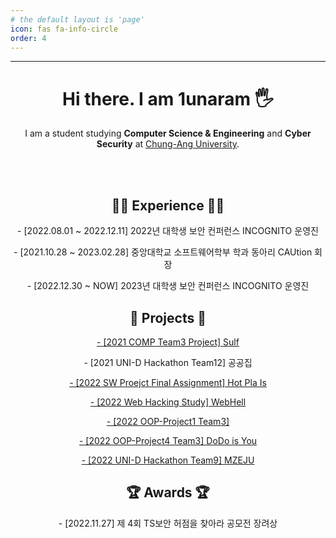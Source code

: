 ```yaml
---
# the default layout is 'page'
icon: fas fa-info-circle
order: 4
---
```


---
<div align="center">

<h1>Hi there. I am 1unaram 🖐</h1>
<p>I am a student studying <b>Computer Science & Engineering</b> and <b>Cyber Security</b> at <a href="https://www.cau.ac.kr/index.do" target="_blank">Chung-Ang University</a>.</p>

<br>
<br>

<h2>🏃‍♂️ Experience 🏃‍♂️</h2>
<p>- [2022.08.01 ~ 2022.12.11] 2022년 대학생 보안 컨퍼런스 INCOGNITO 운영진</p>
<p>- [2021.10.28 ~ 2023.02.28] 중앙대학교 소프트웨어학부 학과 동아리 CAUtion 회장</p>
<p>- [2022.12.30 ~ NOW] 2023년 대학생 보안 컨퍼런스 INCOGNITO 운영진</p>


<h2>🚀 Projects 🚀</h2>
<p><a href="https://github.com/1unaram/Sulf">- [2021 COMP Team3 Project] Sulf</a></p>
<p>- [2021 UNI-D Hackathon Team12] 공공집</p>
<p><a href="https://github.com/1unaram/sw-project-team_snail">- [2022 SW Proejct Final Assignment] Hot Pla Is</a></p>
<p><a href="https://github.com/WebH3ll">- [2022 Web Hacking Study] WebHell</a></p>
<p><a href="https://github.com/1unaram/OOP-Project1-team3">- [2022 OOP-Project1 Team3]</a></p>
<p><a href="https://github.com/1unaram/OOP-Project4-team3">- [2022 OOP-Project4 Team3] DoDo is You</a></p>
<p><a href="https://github.com/UniD-Hackathon-Team9/frontend">- [2022 UNI-D Hackathon Team9] MZEJU</a></p>

<h2>🏆 Awards 🏆</h2>
<p>- [2022.11.27] 제 4회 TS보안 허점을 찾아라 공모전 장려상</p>

</div>